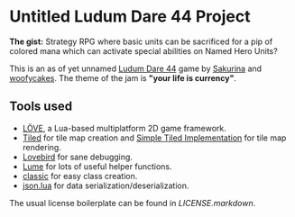 # Untitled Ludum Dare 44 Project

**The gist:** Strategy RPG where basic units can be sacrificed for a pip of colored mana which can activate special abilities on Named Hero Units?

This is an as of yet unnamed [Ludum Dare 44][ld] game by [Sakurina][skrn] and [woofycakes][woof]. The theme of the jam is **"your life is currency"**.

## Tools used

* [LÖVE][love], a Lua-based multiplatform 2D game framework.
* [Tiled][tiled] for tile map creation and [Simple Tiled Implementation][sti] for tile map rendering.
* [Lovebird][lovebird] for sane debugging.
* [Lume][lume] for lots of useful helper functions.
* [classic][classic] for easy class creation.
* [json.lua][jsonlua] for data serialization/deserialization.

The usual license boilerplate can be found in *LICENSE.markdown*.

[ld]: https://ldjam.com
[skrn]: https://twitter.com/Sakurina
[woof]: https://twitter.com/woofycakes
[love]: http://love2d.org
[tiled]: https://www.mapeditor.org
[sti]: https://github.com/karai17/Simple-Tiled-Implementation
[lume]: https://github.com/rxi/lume/
[lovebird]: https://github.com/rxi/lovebird
[classic]: https://github.com/rxi/classic
[jsonlua]: https://github.com/rxi/json.lua